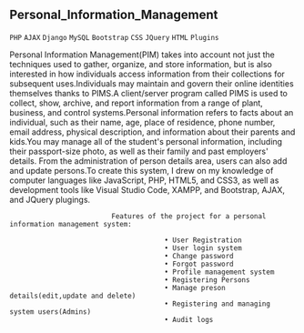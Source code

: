 ## Personal_Information_Management
`PHP` `AJAX` `Django` `MySQL` `Bootstrap` `CSS` `JQuery` `HTML` `Plugins` 

Personal Information Management(PIM) takes into account not just the techniques used to gather, organize, and store information, but is also interested in how individuals 
access information from their collections for subsequent uses.Individuals may maintain and govern their online identities themselves thanks to PIMS.A client/server program 
called PIMS is used to collect, show, archive, and report information from a range of plant, business, and control systems.Personal information refers to facts about an  
individual, such as their name, age, place of residence, phone number, email address, physical description, and information about their parents and kids.You may manage all 
of the student's personal information, including their passport-size photo, as well as their family and past employers' details. From the administration of person details area, 
users can also add and update persons.To create this system, I drew on my knowledge of computer languages like JavaScript, PHP, HTML5, and CSS3, as well as development tools 
like Visual Studio Code, XAMPP, and Bootstrap, AJAX, and JQuery plugings. 


                             Features of the project for a personal information management system:
                                               
                                          •	User Registration
                                          •	User login system
                                          •	Change password
                                          •	Forgot password
                                          •	Profile management system
                                          •	Registering Persons
                                          •	Manage preson details(edit,update and delete)
                                          •	Registering and managing system users(Admins)
                                          •	Audit logs

